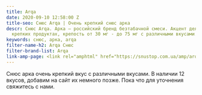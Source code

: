 ```yaml
---
title: Arqa
date: 2020-09-10 12:58:00 Z
title-seo: Снюс Arqa | Очень крепкий снюс арка
descr: Снюс Arqa. Арка — российский бренд безтабачной смеси. Акцент делают на очень
  крепких продуктах, крепость от 30 мг - до 75 мг с различными вкусами.
keywords: снюс, арка, arqa
filter-name-h2: Arqa Снюс
filter-brand-list: Arqa
link-amp-page: <link rel="amphtml" href="https://snustop.com.ua/amp/arqa">
---
```


Снюс арка очень крепкий вкус с различными вкусами. В наличии 12 вкусов, добавим на сайт их немного позже. Пока что для уточнения свяжитесь с нами.